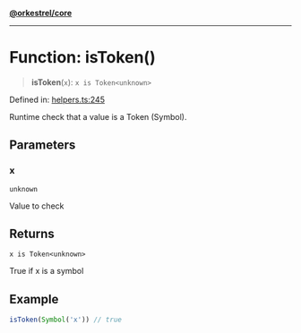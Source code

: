 [**@orkestrel/core**](../index.md)

***

# Function: isToken()

> **isToken**(`x`): `x is Token<unknown>`

Defined in: [helpers.ts:245](https://github.com/orkestrel/core/blob/4aab0d299da5f30a0c75f3eda95d1b02f821688d/src/helpers.ts#L245)

Runtime check that a value is a Token (Symbol).

## Parameters

### x

`unknown`

Value to check

## Returns

`x is Token<unknown>`

True if x is a symbol

## Example

```ts
isToken(Symbol('x')) // true
```
